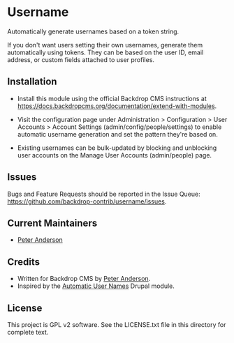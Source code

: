 Username
========

Automatically generate usernames based on a token string.

If you don't want users setting their own usernames, generate them automatically
using tokens. They can be based on the user ID, email address, or custom fields
attached to user profiles.


Installation
------------

- Install this module using the official Backdrop CMS instructions at
  https://docs.backdropcms.org/documentation/extend-with-modules.

- Visit the configuration page under Administration > Configuration > User
  Accounts > Account Settings (admin/config/people/settings) to enable automatic
  username generation and set the pattern they're based on.

- Existing usernames can be bulk-updated by blocking and unblocking user
  accounts on the Manage User Accounts (admin/people) page.


Issues
------

Bugs and Feature Requests should be reported in the Issue Queue:
https://github.com/backdrop-contrib/username/issues.


Current Maintainers
-------------------

- [Peter Anderson](https://github.com/BWPanda)


Credits
-------

- Written for Backdrop CMS by [Peter Anderson](https://github.com/BWPanda).
- Inspired by the
  [Automatic User Names](https://www.drupal.org/project/auto_username) Drupal
  module.


License
-------

This project is GPL v2 software.
See the LICENSE.txt file in this directory for complete text.

